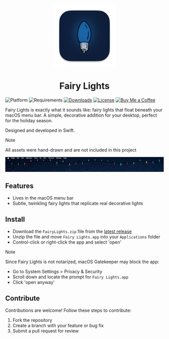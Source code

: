 <div align="center">
       <img src="./assets/AppIcon.png" width="200" height="200" />
       <h1>Fairy Lights</h1>
   </div>

![Platform](https://img.shields.io/badge/platform-macOS-blue?style=flat)
![Requirements](https://img.shields.io/badge/requirements-macOS%2014%2B-fa4e49?style=flat)
[![Downloads](https://img.shields.io/github/downloads/chippokiddo/FairyLights/total)](https://github.com/chippokiddo/FairyLights/releases/latest)
[![License](https://img.shields.io/github/license/chippokiddo/FairyLights)](../LICENSE)
[![Buy Me a Coffee](https://img.shields.io/badge/Buy%20Me%20a%20Coffee-ffdd00?&logo=buy-me-a-coffee&logoColor=0D0C22)](https://buymeacoffee.com/chippo)

Fairy Lights is exactly what it sounds like: fairy lights that float beneath your macOS menu bar. A simple, decorative addition for your desktop, perfect for the holiday season.

Designed and developed in Swift.

> [!NOTE]
> All assets were hand-drawn and are not included in this project

![Screenshot](./assets/img01.gif)

## Features

- Lives in the macOS menu bar
- Subtle, twinkling fairy lights that replicate real decorative lights

## Install

- Download the `FairyLights.zip` file from the [latest release](https://github.com/chippokiddo/FairyLights/releases/latest)
- Unzip the file and move `Fairy Lights.app` into your `Applications` folder
- Control-click or right-click the app and select 'open'

> [!NOTE]
> Since Fairy Lights is not notarized, macOS Gatekeeper may block the app:
>
> - Go to System Settings > Privacy & Security
> - Scroll down and locate the prompt for `Fairy Lights.app`
> - Click 'open anyway'

## Contribute

Contributions are welcome! Follow these steps to contribute:

1.  Fork the repository
2.  Create a branch with your feature or bug fix
3.  Submit a pull request for review
